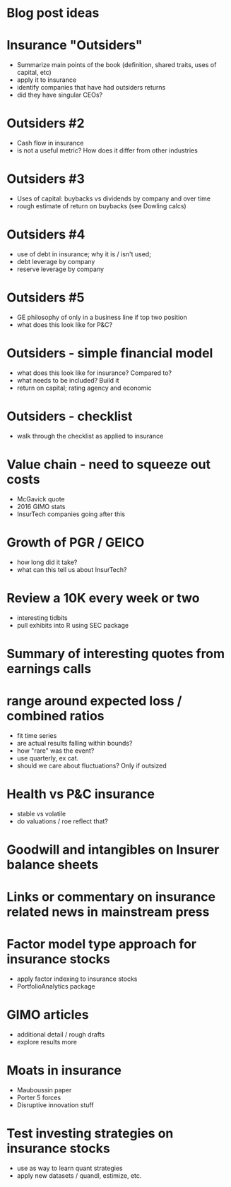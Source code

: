 # Blog post ideas

# Insurance "Outsiders"
- Summarize main points of the book (definition, shared traits, uses of capital, etc)
- apply it to insurance
- identify companies that have had outsiders returns
- did they have singular CEOs?

# Outsiders #2
- Cash flow in insurance
- is not a useful metric? How does it differ from other industries

# Outsiders #3
- Uses of capital: buybacks vs dividends by company and over time
- rough estimate of return on buybacks (see Dowling calcs)

# Outsiders #4
- use of debt in insurance; why it is / isn't used;
- debt leverage by company
- reserve leverage by company

# Outsiders #5
- GE philosophy of only in a business line if top two position
- what does this look like for P&C?

# Outsiders - simple financial model
- what does this look like for insurance? Compared to?
- what needs to be included? Build it
- return on capital; rating agency and economic

# Outsiders - checklist
- walk through the checklist as applied to insurance

# Value chain - need to squeeze out costs
- McGavick quote
- 2016 GIMO stats
- InsurTech companies going after this

# Growth of PGR / GEICO
- how long did it take?
- what can this tell us about InsurTech?

# Review a 10K every week or two
- interesting tidbits
- pull exhibits into R using SEC package

# Summary of interesting quotes from earnings calls

# range around expected loss / combined ratios
- fit time series
- are actual results falling within bounds?
- how "rare" was the event?
- use quarterly, ex cat.
- should we care about fluctuations? Only if outsized

# Health vs P&C insurance
- stable vs volatile
- do valuations / roe reflect that?

# Goodwill and intangibles on Insurer balance sheets

# Links or commentary on insurance related news in mainstream press

# Factor model type approach for insurance stocks
- apply factor indexing to insurance stocks
- PortfolioAnalytics package

# GIMO articles
- additional detail / rough drafts
- explore results more

# Moats in insurance
- Mauboussin paper
- Porter 5 forces
- Disruptive innovation stuff

# Test investing strategies on insurance stocks
- use as way to learn quant strategies
- apply new datasets / quandl, estimize, etc.

